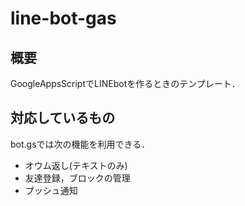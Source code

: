 # line-bot-gas
## 概要
GoogleAppsScriptでLINEbotを作るときのテンプレート．
## 対応しているもの
bot.gsでは次の機能を利用できる．
- オウム返し(テキストのみ)
- 友達登録，ブロックの管理
- プッシュ通知
